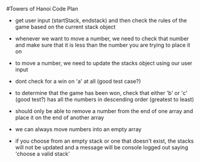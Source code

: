 #Towers of Hanoi Code Plan
- get user input (startStack, endstack) and then check the rules of the game based on the current stack object

- whenever we want to move a number, we need to check that number and make sure that it is less than the number you are trying to place it on

- to move a number, we need to update the stacks object  using our user input

- dont check for a win on 'a' at all (good test case?)

- to determine that the game has been won, check that either 'b' or 'c' (good test?) has all the numbers in descending order (greatest to least)

- should only be able to remove a number from the end of one array and place it on the end of another array

- we can always move numbers into an empty array

- if you choose from an empty stack or one that doesn't exist, the stacks will not be updated and a message will be console logged out saying 'choose a valid stack'

